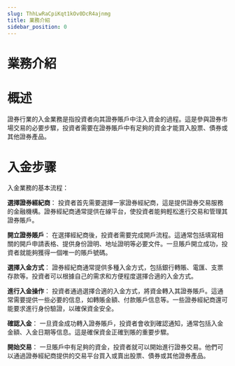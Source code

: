 ```yaml
---
slug: ThhLwRaCpiKqt1kOv0DcR4ajnmg
title: 業務介紹
sidebar_position: 0
---
```



# 業務介紹


# 概述


證券行業的入金業務是指投資者向其證券賬戶中注入資金的過程。這是參與證券市場交易的必要步驟，投資者需要在證券賬戶中有足夠的資金才能買入股票、債券或其他證券產品。


# 入金步骤


入金業務的基本流程：


**選擇證券經紀商**： 投資者首先需要選擇一家證券經紀商，這是提供證券交易服務的金融機構。證券經紀商通常提供在線平台，使投資者能夠輕松進行交易和管理其證券賬戶。


**開立證券賬戶**： 在選擇經紀商後，投資者需要完成開戶流程。這通常包括填寫相關的開戶申請表格、提供身份證明、地址證明等必要文件。一旦賬戶開立成功，投資者就能夠獲得一個唯一的賬戶號碼。


**選擇入金方式**： 證券經紀商通常提供多種入金方式，包括銀行轉賬、電匯、支票存款等。投資者可以根據自己的需求和方便程度選擇合適的入金方式。


**進行入金操作**： 投資者通過選擇合適的入金方式，將資金轉入其證券賬戶。這通常需要提供一些必要的信息，如轉賬金額、付款賬戶信息等。一些證券經紀商還可能要求進行身份驗證，以確保資金安全。


**確認入金**： 一旦資金成功轉入證券賬戶，投資者會收到確認通知，通常包括入金金額、入金日期等信息。這是確保資金正確到賬的重要步驟。


**開始交易**： 一旦賬戶中有足夠的資金，投資者就可以開始進行證券交易。他們可以通過證券經紀商提供的交易平台買入或賣出股票、債券或其他證券產品。

